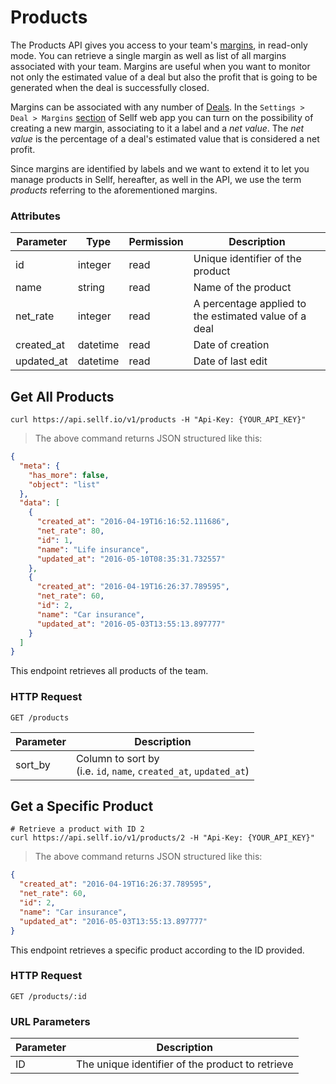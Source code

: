 # <a name="margins"></a>Products

The Products API gives you access to your team's [margins](https://app.sellf.io/settings/margins), in read-only mode. You can retrieve a single margin as well as list of all margins associated with your team. Margins are useful when you want to monitor not only the estimated value of a deal but also the profit that is going to be generated when the deal is successfully closed.

Margins can be associated with any number of [Deals](#deals). In the `Settings > Deal > Margins` [section](https://app.sellf.io/settings/margins) of Sellf web app you can turn on the possibility of creating a new margin, associating to it a label and a *net value*. The *net value* is the percentage of a deal's estimated value that is considered a net profit.

Since margins are identified by labels and we want to extend it to let you manage products in Sellf, hereafter, as well in the API, we use the term *products* referring to the aforementioned margins.

### Attributes

Parameter | Type | Permission | Description
--------- | ------- | ------- | -----------
id | integer | read | Unique identifier of the product
name | string | read |Name of the product
net_rate | integer | read | A percentage applied to the estimated value of a deal
created_at | datetime | read | Date of creation
updated_at | datetime | read | Date of last edit

## Get All Products

```shell
curl https://api.sellf.io/v1/products -H "Api-Key: {YOUR_API_KEY}"
```

> The above command returns JSON structured like this:

```json
{
  "meta": {
    "has_more": false,
    "object": "list"
  },
  "data": [
    {
      "created_at": "2016-04-19T16:16:52.111686",
      "net_rate": 80,
      "id": 1,
      "name": "Life insurance",
      "updated_at": "2016-05-10T08:35:31.732557"
    },
    {
      "created_at": "2016-04-19T16:26:37.789595",
      "net_rate": 60,
      "id": 2,
      "name": "Car insurance",
      "updated_at": "2016-05-03T13:55:13.897777"
    }
  ]
}
```

This endpoint retrieves all products of the team.

### HTTP Request

`GET /products`

Parameter | Description
--------- | -----------
sort_by | Column to sort by <br> (i.e. `id`, `name`, `created_at`, `updated_at`)




## Get a Specific Product

```shell
# Retrieve a product with ID 2
curl https://api.sellf.io/v1/products/2 -H "Api-Key: {YOUR_API_KEY}"
```

> The above command returns JSON structured like this:

```json
{
  "created_at": "2016-04-19T16:26:37.789595",
  "net_rate": 60,
  "id": 2,
  "name": "Car insurance",
  "updated_at": "2016-05-03T13:55:13.897777"
}
```

This endpoint retrieves a specific product according to the ID provided.

### HTTP Request

`GET /products/:id`

### URL Parameters

Parameter | Description
--------- | -----------
ID | The unique identifier of the product to retrieve